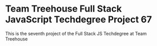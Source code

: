 # Team Treehouse Full Stack JavaScript Techdegree Project 67
This is the seventh project of the Full Stack JS Techdegree at Team Treehouse